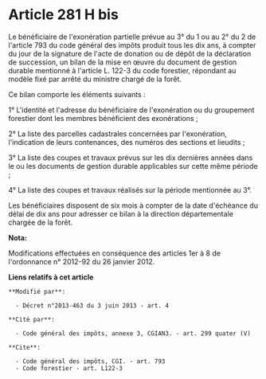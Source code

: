 # Article 281 H bis

Le bénéficiaire de l'exonération partielle prévue au 3° du 1 ou au 2° du 2 de l'article 793 du code général des impôts
produit tous les dix ans, à compter du jour de la signature de l'acte de donation ou de dépôt de la déclaration de
succession, un bilan de la mise en œuvre du document de gestion durable mentionné à l'article L. 122-3 du code forestier,
répondant au modèle fixé par arrêté du ministre chargé de la forêt.

Ce bilan comporte les éléments suivants :

1° L'identité et l'adresse du bénéficiaire de l'exonération ou du groupement forestier dont les membres bénéficient des
exonérations ;

2° La liste des parcelles cadastrales concernées par l'exonération, l'indication de leurs contenances, des numéros des
sections et lieudits ;

3° La liste des coupes et travaux prévus sur les dix dernières années dans le ou les documents de gestion durable applicables
sur cette même période ;

4° La liste des coupes et travaux réalisés sur la période mentionnée au 3°.

Les bénéficiaires disposent de six mois à compter de la date d'échéance du délai de dix ans pour adresser ce bilan à la
direction départementale chargée de la forêt.

**Nota:**

Modifications effectuées en conséquence des articles 1er à 8 de l'ordonnance n° 2012-92 du 26 janvier 2012.

**Liens relatifs à cet article**

	**Modifié par**:

	  - Décret n°2013-463 du 3 juin 2013 - art. 4

	**Cité par**:

	  - Code général des impôts, annexe 3, CGIAN3. - art. 299 quater (V)

	**Cite**:

	  - Code général des impôts, CGI. - art. 793
	  - Code forestier - art. L122-3
